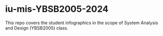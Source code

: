 # iu-mis-YBSB2005-2024

This repo covers the student infographics in the scope of System Analysis and Design (YBSB2005) class.
